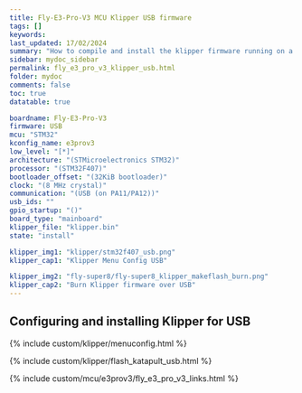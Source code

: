 ```yaml
---
title: Fly-E3-Pro-V3 MCU Klipper USB firmware
tags: []
keywords: 
last_updated: 17/02/2024
summary: "How to compile and install the klipper firmware running on a Fly-E3-Pro-V3 in USB mode"
sidebar: mydoc_sidebar
permalink: fly_e3_pro_v3_klipper_usb.html
folder: mydoc
comments: false
toc: true
datatable: true

boardname: Fly-E3-Pro-V3
firmware: USB
mcu: "STM32"
kconfig_name: e3prov3
low_level: "[*]"
architecture: "(STMicroelectronics STM32)"
processor: "(STM32F407)"
bootloader_offset: "(32KiB bootloader)"
clock: "(8 MHz crystal)"
communication: "(USB (on PA11/PA12))"
usb_ids: ""
gpio_startup: "()"
board_type: "mainboard"
klipper_file: "klipper.bin"
state: "install"

klipper_img1: "klipper/stm32f407_usb.png"
klipper_cap1: "Klipper Menu Config USB"

klipper_img2: "fly-super8/fly-super8_klipper_makeflash_burn.png"
klipper_cap2: "Burn Klipper firmware over USB"
---
```


## Configuring and installing Klipper for USB

{% include custom/klipper/menuconfig.html %}

{% include custom/klipper/flash_katapult_usb.html %}

{% include custom/mcu/e3prov3/fly_e3_pro_v3_links.html %}
